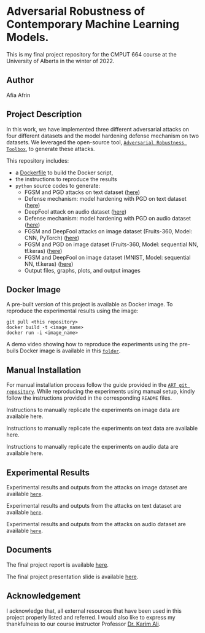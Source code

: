 # Adversarial Robustness of Contemporary Machine Learning Models.

This is my final project repository for the CMPUT 664 course at the University of Alberta in the winter of 2022. 

## Author
Afia Afrin

## Project Description

In this work, we have implemented three different adversarial attacks on four different datasets and the model hardening defense mechanism on two datasets. We leveraged the open-source tool, [`Adversarial Robustness Toolbox`](https://github.com/Trusted-AI/adversarial-robustness-toolbox), to generate these attacks. 

This repository includes:

* a [Dockerfile](https://github.com/afrin-afia/adversarial-robustness-toolbox/blob/main/Dockerfile) to build the Docker script,
* the instructions to reproduce the results
* `python` source codes to generate:
  * FGSM and PGD attacks on text dataset ([here](https://github.com/afrin-afia/adversarial-robustness-toolbox/blob/main/sgrid/src/fgsm_pgd_text_data.py))
  * Defense mechanism: model hardening with PGD on text dataset ([here](https://github.com/afrin-afia/adversarial-robustness-toolbox/blob/main/sgrid/src/model_hardening_text_data.py))
  * DeepFool attack on audio dataset ([here](https://github.com/afrin-afia/adversarial-robustness-toolbox/blob/main/urbansound/src/deepfool_audio_data_multiclass.py))
  * Defense mechanism: model hardening with PGD on audio dataset ([here](https://github.com/afrin-afia/adversarial-robustness-toolbox/blob/main/urbansound/src/model_hardening_audio_data.py))
  * FGSM and DeepFool attacks on image dataset (Fruits-360, Model: CNN, PyTorch) ([here](https://github.com/afrin-afia/adversarial-robustness-toolbox/blob/main/fruits/src/attacks_on_pytorch.py))
  * FGSM and PGD on image dataset (Fruits-360, Model: sequential NN, tf.keras) ([here](https://github.com/afrin-afia/adversarial-robustness-toolbox/blob/main/fruits/src/fruits.py))
  * FGSM and DeepFool on image dataset (MNIST, Model: sequential NN, tf.keras) ([here](https://github.com/afrin-afia/adversarial-robustness-toolbox/blob/main/fruits/src/mnist.py))
  * Output files, graphs, plots, and output images

## Docker Image
A pre-built version of this project is available as Docker image. To reproduce the experimental results using the image:
```
git pull <this repository>
docker build -t <image_name>
docker run -i <image_name>
```

A demo video showing how to reproduce the experiments using the pre-buils Docker image is available in this [`folder`](https://github.com/afrin-afia/adversarial-robustness-toolbox/tree/main/demo%20video-%20reproducing%20results). 

## Manual Installation
For manual installation process follow the guide provided in the [`ART git repository`](https://github.com/Trusted-AI/adversarial-robustness-toolbox/wiki/Get-Started#setup). While reproducing the experiments using manual setup, kindly follow the instructions provided in the corresponding `README` files. 

Instructions to manually replicate the experiments on image data are available here.

Instructions to manually replicate the experiments on text data are available here.

Instructions to manually replicate the experiments on audio data are available here.


## Experimental Results
Experimental results and outputs from the attacks on image dataset are available [`here`](https://github.com/afrin-afia/adversarial-robustness-toolbox/tree/main/fruits/inputOutput).

Experimental results and outputs from the attacks on text dataset are available [`here`](https://github.com/afrin-afia/adversarial-robustness-toolbox/tree/main/sgrid/outs).

Experimental results and outputs from the attacks on audio dataset are available [`here`](https://github.com/afrin-afia/adversarial-robustness-toolbox/tree/main/urbansound/outs).

## Documents
The final project report is available [here]().

The final project presentation slide is available [here]().

## Acknowledgement
I acknowledge that, all external resources that have been used in this project properly listed and referred. I would also like to express my thankfulness to our course instructor Professor [Dr. Karim Ali](https://karimali.ca/). 
